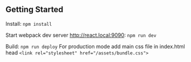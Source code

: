## Getting Started

Install: `npm install`

Start webpack dev server http://react.local:9090: `npm run dev`

Build: `npm run deploy`
For production mode add main css file in index.html head `<link rel="stylesheet" href="/assets/bundle.css">`

